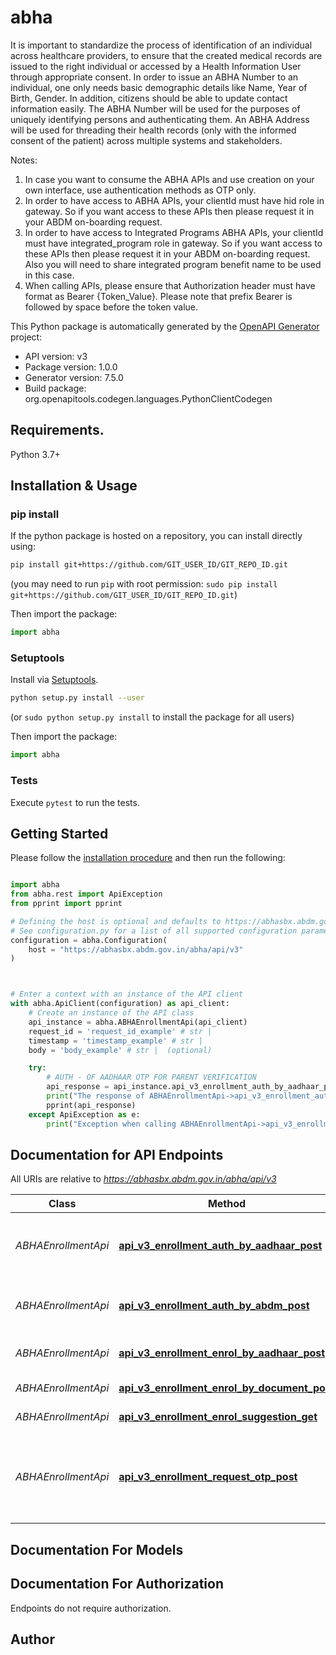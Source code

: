 # abha
It is important to standardize the process of identification of an individual across healthcare providers, to ensure that the created medical records are issued to the right individual or accessed by a Health Information User through appropriate consent. In order to issue an ABHA Number to an individual, one only needs basic demographic details like Name, Year of Birth, Gender. In addition, citizens should be able to update contact information easily. The ABHA Number will be used for the purposes of uniquely identifying persons and authenticating them. An ABHA Address will be used for threading their health records (only with the informed consent of the patient) across multiple systems and stakeholders.
 
Notes:
  1. In case you want to consume the ABHA APIs and use creation on your own interface, use authentication methods as OTP only.
  2. In order to have access to ABHA APIs, your clientId must have hid role in gateway. So if you want access to these APIs then please request it in your ABDM on-boarding request.
  3. In order to have access to Integrated Programs ABHA APIs, your clientId must have integrated_program role in gateway. So if you want access to these APIs then please request it in your ABDM on-boarding request. Also you will need to share integrated program benefit name to be used in this case.
  4. When calling APIs, please ensure that Authorization header must have format as Bearer {Token_Value}. Please note that prefix Bearer is followed by space before the token value.
   

This Python package is automatically generated by the [OpenAPI Generator](https://openapi-generator.tech) project:

- API version: v3
- Package version: 1.0.0
- Generator version: 7.5.0
- Build package: org.openapitools.codegen.languages.PythonClientCodegen

## Requirements.

Python 3.7+

## Installation & Usage
### pip install

If the python package is hosted on a repository, you can install directly using:

```sh
pip install git+https://github.com/GIT_USER_ID/GIT_REPO_ID.git
```
(you may need to run `pip` with root permission: `sudo pip install git+https://github.com/GIT_USER_ID/GIT_REPO_ID.git`)

Then import the package:
```python
import abha
```

### Setuptools

Install via [Setuptools](http://pypi.python.org/pypi/setuptools).

```sh
python setup.py install --user
```
(or `sudo python setup.py install` to install the package for all users)

Then import the package:
```python
import abha
```

### Tests

Execute `pytest` to run the tests.

## Getting Started

Please follow the [installation procedure](#installation--usage) and then run the following:

```python

import abha
from abha.rest import ApiException
from pprint import pprint

# Defining the host is optional and defaults to https://abhasbx.abdm.gov.in/abha/api/v3
# See configuration.py for a list of all supported configuration parameters.
configuration = abha.Configuration(
    host = "https://abhasbx.abdm.gov.in/abha/api/v3"
)



# Enter a context with an instance of the API client
with abha.ApiClient(configuration) as api_client:
    # Create an instance of the API class
    api_instance = abha.ABHAEnrollmentApi(api_client)
    request_id = 'request_id_example' # str | 
    timestamp = 'timestamp_example' # str | 
    body = 'body_example' # str |  (optional)

    try:
        # AUTH - OF AADHAAR OTP FOR PARENT VERIFICATION
        api_response = api_instance.api_v3_enrollment_auth_by_aadhaar_post(request_id, timestamp, body=body)
        print("The response of ABHAEnrollmentApi->api_v3_enrollment_auth_by_aadhaar_post:\n")
        pprint(api_response)
    except ApiException as e:
        print("Exception when calling ABHAEnrollmentApi->api_v3_enrollment_auth_by_aadhaar_post: %s\n" % e)

```

## Documentation for API Endpoints

All URIs are relative to *https://abhasbx.abdm.gov.in/abha/api/v3*

Class | Method | HTTP request | Description
------------ | ------------- | ------------- | -------------
*ABHAEnrollmentApi* | [**api_v3_enrollment_auth_by_aadhaar_post**](docs/ABHAEnrollmentApi.md#api_v3_enrollment_auth_by_aadhaar_post) | **POST** /api/v3/enrollment/auth/byAadhaar | AUTH - OF AADHAAR OTP FOR PARENT VERIFICATION
*ABHAEnrollmentApi* | [**api_v3_enrollment_auth_by_abdm_post**](docs/ABHAEnrollmentApi.md#api_v3_enrollment_auth_by_abdm_post) | **POST** /api/v3/enrollment/auth/byAbdm | VERIFY - EMAIL, MOBILE UPDATE
*ABHAEnrollmentApi* | [**api_v3_enrollment_enrol_by_aadhaar_post**](docs/ABHAEnrollmentApi.md#api_v3_enrollment_enrol_by_aadhaar_post) | **POST** /api/v3/enrollment/enrol/byAadhaar | ENROL - BY AADHAAR VERIFICATION
*ABHAEnrollmentApi* | [**api_v3_enrollment_enrol_by_document_post**](docs/ABHAEnrollmentApi.md#api_v3_enrollment_enrol_by_document_post) | **POST** /api/v3/enrollment/enrol/byDocument | ENROL - BY DOCUMENT
*ABHAEnrollmentApi* | [**api_v3_enrollment_enrol_suggestion_get**](docs/ABHAEnrollmentApi.md#api_v3_enrollment_enrol_suggestion_get) | **GET** /api/v3/enrollment/enrol/suggestion | SUGESSTION
*ABHAEnrollmentApi* | [**api_v3_enrollment_request_otp_post**](docs/ABHAEnrollmentApi.md#api_v3_enrollment_request_otp_post) | **POST** /api/v3/enrollment/request/otp | REQUEST - OTP FOR ENROLLMENT, UPDATE MOBILE and UPDATE EMAIL


## Documentation For Models



<a id="documentation-for-authorization"></a>
## Documentation For Authorization

Endpoints do not require authorization.


## Author




